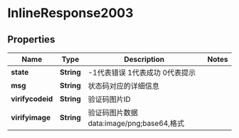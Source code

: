 

# InlineResponse2003

## Properties

Name | Type | Description | Notes
------------ | ------------- | ------------- | -------------
**state** | **String** | -1代表错误 1代表成功 0代表提示 | 
**msg** | **String** | 状态码对应的详细信息 | 
**virifycodeid** | **String** | 验证码图片ID | 
**virifyimage** | **String** | 验证码图片数据data:image/png;base64,格式 | 



